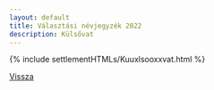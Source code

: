 ```yaml
---
layout: default
title: Választási névjegyzék 2022
description: Külsővat
---
```


{% include settlementHTMLs/Kuuxlsooxxvat.html %}

[Vissza](../)